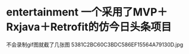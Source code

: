 # entertainment 一个采用了MVP＋Rxjava＋Retrofit的仿今日头条项目
不会录制gif图就截了几张图
5381C2BC60C3BDC586EF15564A79130D.jpg
